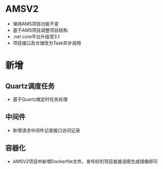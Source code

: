 # AMSV2
* 保持AMS项目功能不变
* 基于AMS项目调整项目结构 
* .net core平台升级至3.1
* 项目接口及仓储改为Task异步调用
# 新增
## Quartz调度任务
* 基于Quartz做定时任务处理
## 中间件
* 新增请求中间件记录接口访问记录
## 容器化
* AMSV2项目中新增Dockerfile文件，发布好的项目直接调用生成镜像即可
